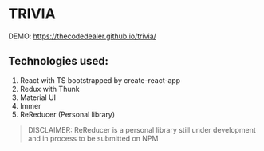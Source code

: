 # TRIVIA
DEMO: https://thecodedealer.github.io/trivia/

## Technologies used:

1. React with TS bootstrapped by create-react-app
2. Redux with Thunk
3. Material UI
4. Immer 
5. ReReducer (Personal library)

> DISCLAIMER: ReReducer is a personal library still under development and in process to be submitted on NPM
    
